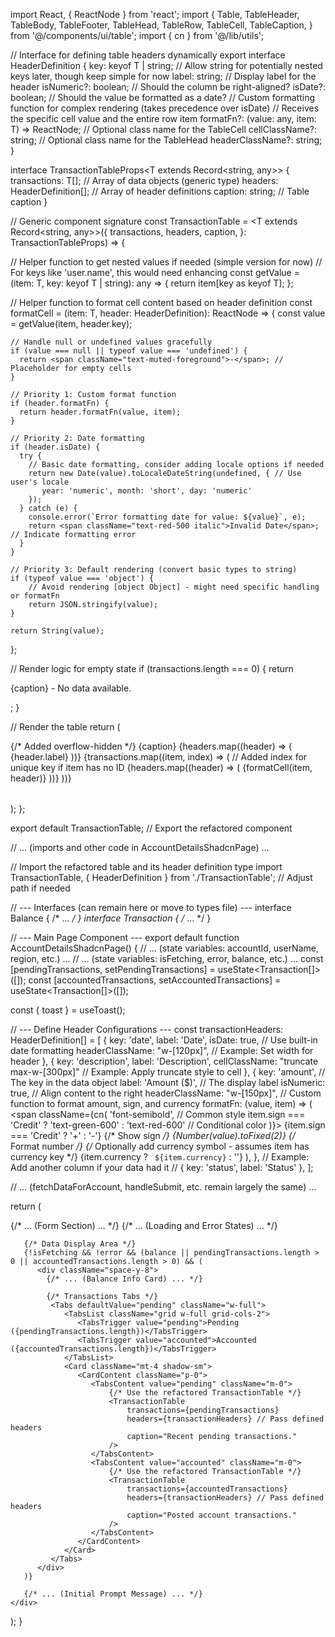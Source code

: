 import React, { ReactNode } from 'react';
import {
Table,
TableHeader,
TableBody,
TableFooter,
TableHead,
TableRow,
TableCell,
TableCaption,
} from '@/components/ui/table';
import { cn } from '@/lib/utils';

// Interface for defining table headers dynamically
export interface HeaderDefinition<T> {
key: keyof T | string; // Allow string for potentially nested keys later, though keep simple for now
label: string;          // Display label for the header
isNumeric?: boolean;    // Should the column be right-aligned?
isDate?: boolean;       // Should the value be formatted as a date?
// Custom formatting function for complex rendering (takes precedence over isDate)
// Receives the specific cell value and the entire row item
formatFn?: (value: any, item: T) => ReactNode;
// Optional class name for the TableCell
cellClassName?: string;
// Optional class name for the TableHead
headerClassName?: string;
}

interface TransactionTableProps<T extends Record<string, any>> {
transactions: T[];                // Array of data objects (generic type)
headers: HeaderDefinition<T>[];   // Array of header definitions
caption: string;                  // Table caption
}

// Generic component signature
const TransactionTable = <T extends Record<string, any>>({
transactions,
headers,
caption,
}: TransactionTableProps<T>) => {

// Helper function to get nested values if needed (simple version for now)
// For keys like 'user.name', this would need enhancing
const getValue = (item: T, key: keyof T | string): any => {
return item[key as keyof T];
};

// Helper function to format cell content based on header definition
const formatCell = (item: T, header: HeaderDefinition<T>): ReactNode => {
const value = getValue(item, header.key);

    // Handle null or undefined values gracefully
    if (value === null || typeof value === 'undefined') {
      return <span className="text-muted-foreground">-</span>; // Placeholder for empty cells
    }

    // Priority 1: Custom format function
    if (header.formatFn) {
      return header.formatFn(value, item);
    }

    // Priority 2: Date formatting
    if (header.isDate) {
      try {
        // Basic date formatting, consider adding locale options if needed
        return new Date(value).toLocaleDateString(undefined, { // Use user's locale
           year: 'numeric', month: 'short', day: 'numeric'
        });
      } catch (e) {
        console.error(`Error formatting date for value: ${value}`, e);
        return <span className="text-red-500 italic">Invalid Date</span>; // Indicate formatting error
      }
    }

    // Priority 3: Default rendering (convert basic types to string)
    if (typeof value === 'object') {
        // Avoid rendering [object Object] - might need specific handling or formatFn
        return JSON.stringify(value);
    }

    return String(value);
};

// Render logic for empty state
if (transactions.length === 0) {
return <p className="text-center text-muted-foreground py-6 px-4">{caption} - No data available.</p>;
}

// Render the table
return (
<div className="border rounded-md overflow-hidden"> {/* Added overflow-hidden */}
<Table>
<TableCaption className="py-4">{caption}</TableCaption>
<TableHeader>
<TableRow>
{headers.map((header) => (
<TableHead
key={String(header.key)}
className={cn(
header.isNumeric ? 'text-right' : '',
header.headerClassName // Apply optional header class
)}
>
{header.label}
</TableHead>
))}
</TableRow>
</TableHeader>
<TableBody>
{transactions.map((item, index) => ( // Added index for unique key if item has no ID
<TableRow key={(item.id as string) || `row-${index}`}>
{headers.map((header) => (
<TableCell
key={`${String(header.key)}-${(item.id as string) || index}`}
className={cn(
header.isNumeric ? 'text-right' : '',
header.cellClassName // Apply optional cell class
)}
>
{formatCell(item, header)}
</TableCell>
))}
</TableRow>
))}
</TableBody>
</Table>
</div>
);
};

export default TransactionTable; // Export the refactored component




// ... (imports and other code in AccountDetailsShadcnPage) ...

// Import the refactored table and its header definition type
import TransactionTable, { HeaderDefinition } from './TransactionTable'; // Adjust path if needed

// --- Interfaces (can remain here or move to types file) ---
interface Balance { /* ... */ }
interface Transaction { /* ... */ }

// --- Main Page Component ---
export default function AccountDetailsShadcnPage() {
// ... (state variables: accountId, userName, region, etc.) ...
// ... (state variables: isFetching, error, balance, etc.) ...
const [pendingTransactions, setPendingTransactions] = useState<Transaction[]>([]);
const [accountedTransactions, setAccountedTransactions] = useState<Transaction[]>([]);

const { toast } = useToast();

// --- Define Header Configurations ---
const transactionHeaders: HeaderDefinition<Transaction>[] = [
{
key: 'date',
label: 'Date',
isDate: true, // Use built-in date formatting
headerClassName: "w-[120px]", // Example: Set width for header
},
{
key: 'description',
label: 'Description',
cellClassName: "truncate max-w-[300px]" // Example: Apply truncate style to cell
},
{
key: 'amount', // The key in the data object
label: 'Amount ($)', // The display label
isNumeric: true, // Align content to the right
headerClassName: "w-[150px]",
// Custom function to format amount, sign, and currency
formatFn: (value, item) => (
<span className={cn(
'font-semibold', // Common style
item.sign === 'Credit' ? 'text-green-600' : 'text-red-600' // Conditional color
)}>
{item.sign === 'Credit' ? '+' : '-'} {/* Show sign */}
{Number(value).toFixed(2)} {/* Format number */}
{/* Optionally add currency symbol - assumes item has currency key */}
{item.currency ? ` ${item.currency}` : ''}
</span>
),
},
// Example: Add another column if your data had it
// { key: 'status', label: 'Status' },
];

// ... (fetchDataForAccount, handleSubmit, etc. remain largely the same) ...

return (
<div className="container mx-auto max-w-5xl py-10 px-4 space-y-8">
{/* ... (Form Section) ... */}
{/* ... (Loading and Error States) ... */}

       {/* Data Display Area */}
       {!isFetching && !error && (balance || pendingTransactions.length > 0 || accountedTransactions.length > 0) && (
          <div className="space-y-8">
            {/* ... (Balance Info Card) ... */}

            {/* Transactions Tabs */}
             <Tabs defaultValue="pending" className="w-full">
                <TabsList className="grid w-full grid-cols-2">
                   <TabsTrigger value="pending">Pending ({pendingTransactions.length})</TabsTrigger>
                   <TabsTrigger value="accounted">Accounted ({accountedTransactions.length})</TabsTrigger>
                </TabsList>
                <Card className="mt-4 shadow-sm">
                   <CardContent className="p-0">
                      <TabsContent value="pending" className="m-0">
                          {/* Use the refactored TransactionTable */}
                          <TransactionTable
                              transactions={pendingTransactions}
                              headers={transactionHeaders} // Pass defined headers
                              caption="Recent pending transactions."
                          />
                      </TabsContent>
                      <TabsContent value="accounted" className="m-0">
                          {/* Use the refactored TransactionTable */}
                          <TransactionTable
                              transactions={accountedTransactions}
                              headers={transactionHeaders} // Pass defined headers
                              caption="Posted account transactions."
                          />
                      </TabsContent>
                   </CardContent>
                </Card>
             </Tabs>
          </div>
       )}

       {/* ... (Initial Prompt Message) ... */}
    </div>
);
}
